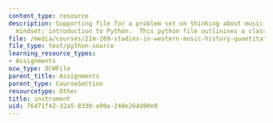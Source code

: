 ```yaml
---
content_type: resource
description: Supporting file for a problem set on thinking about music with an object-oriented
  mindset; introduction to Python.  This python file outlinines a class hierarchy.
file: /media/courses/21m-269-studies-in-western-music-history-quantitative-and-computational-approaches-to-music-history-spring-2012/76471f4232a50330a90a248e264d00e9_instrument.py
file_type: text/python-source
learning_resource_types:
- Assignments
ocw_type: OCWFile
parent_title: Assignments
parent_type: CourseSection
resourcetype: Other
title: instrument
uid: 76471f42-32a5-0330-a90a-248e264d00e9
---
```

